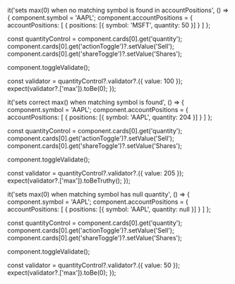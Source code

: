 it('sets max(0) when no matching symbol is found in accountPositions', () => {
  component.symbol = 'AAPL';
  component.accountPositions = {
    accountPositions: [
      {
        positions: [{ symbol: 'MSFT', quantity: 50 }]
      }
    ]
  };

  const quantityControl = component.cards[0].get('quantity');
  component.cards[0].get('actionToggle')?.setValue('Sell');
  component.cards[0].get('shareToggle')?.setValue('Shares');

  component.toggleValidate();

  const validator = quantityControl?.validator?.({ value: 100 });
  expect(validator?.['max']).toBe(0);
});

it('sets correct max() when matching symbol is found', () => {
  component.symbol = 'AAPL';
  component.accountPositions = {
    accountPositions: [
      {
        positions: [{ symbol: 'AAPL', quantity: 204 }]
      }
    ]
  };

  const quantityControl = component.cards[0].get('quantity');
  component.cards[0].get('actionToggle')?.setValue('Sell');
  component.cards[0].get('shareToggle')?.setValue('Shares');

  component.toggleValidate();

  const validator = quantityControl?.validator?.({ value: 205 });
  expect(validator?.['max']).toBeTruthy();
});

it('sets max(0) when matching symbol has null quantity', () => {
  component.symbol = 'AAPL';
  component.accountPositions = {
    accountPositions: [
      {
        positions: [{ symbol: 'AAPL', quantity: null }]
      }
    ]
  };

  const quantityControl = component.cards[0].get('quantity');
  component.cards[0].get('actionToggle')?.setValue('Sell');
  component.cards[0].get('shareToggle')?.setValue('Shares');

  component.toggleValidate();

  const validator = quantityControl?.validator?.({ value: 50 });
  expect(validator?.['max']).toBe(0);
});